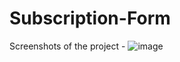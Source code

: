 # Subscription-Form 

Screenshots of the project - 
![image](https://github.com/user-attachments/assets/e9faead9-690b-4563-956c-c8f1542c6ff0)

